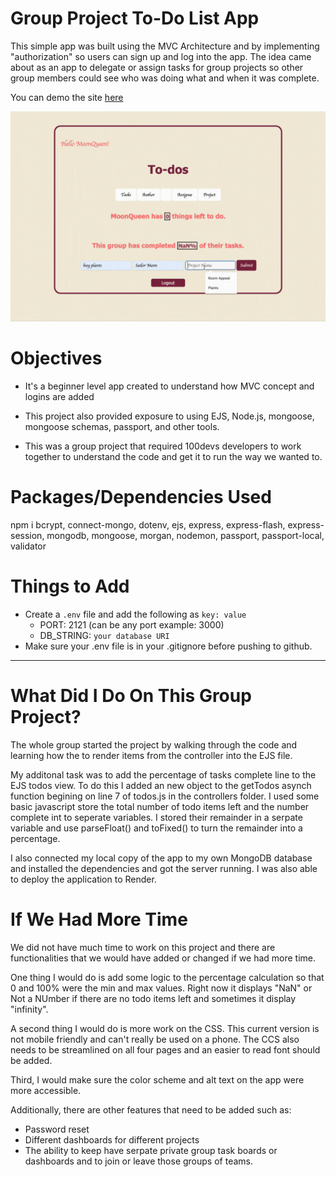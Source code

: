 # Group Project To-Do List App

This simple app was built using the MVC Architecture and by implementing "authorization" so users can sign up and log into the app. The idea came about as an app to delegate or assign tasks for group projects so other group members could see who was doing what and when it was complete. 

You can demo the site <a href="https://projectmanageapp.onrender.com">here</a>

![alt tag](https://github.com/BreaBang/todo-mvc-auth-local/blob/main/grouptodo.gif?raw=true)

# Objectives

- It's a beginner level app created to understand how MVC concept and logins are added

- This project also provided exposure to using EJS, Node.js, mongoose, mongoose schemas, passport, and other tools. 

- This was a group project that required 100devs developers to work together to understand the code and get it to run the way we wanted to.  

# Packages/Dependencies Used 

npm i bcrypt, connect-mongo, dotenv, ejs, express, express-flash, express-session, mongodb, mongoose, morgan, nodemon, passport, passport-local, validator

# Things to Add

- Create a `.env` file and add the following as `key: value` 
  - PORT: 2121 (can be any port example: 3000) 
  - DB_STRING: `your database URI` 
- Make sure your .env file is in your .gitignore before pushing to github. 
 ---
 
# What Did I Do On This Group Project?

The whole group started the project by walking through the code and learning how the to render items from the controller into the EJS file. 

My additonal task was to add the percentage of tasks complete line to the EJS todos view. To do this I added an new object to the getTodos asynch function begining on line 7 of todos.js in the controllers folder. I used some basic javascript store the total number of todo items left and the number complete int to seperate variables. I stored their remainder in a serpate variable and use parseFloat() and toFixed() to turn the remainder into a percentage. 

I also connected my local copy of the app to my own MongoDB database and installed the dependencies and got the server running. I was also able to deploy the application to Render. 

# If We Had More Time

We did not have much time to work on this project and there are functionalities that we would have added or changed if we had more time.

One thing I would do is add some logic to the percentage calculation so that 0 and 100% were the min and max values. Right now it displays "NaN" or Not a NUmber if there are no todo items left and sometimes it display "infinity". 

A second thing I would do is more work on the CSS. This current version is not mobile friendly and can't really be used on a phone. The CCS also needs to be streamlined on all four pages and an easier to read font should be added.

Third, I would make sure the color scheme and alt text on the app were more accessible. 

Additionally, there are other features that need to be added such as:

- Password reset
- Different dashboards for different projects
- The ability to keep have serpate private group task boards or dashboards and to join or leave those groups of teams.
